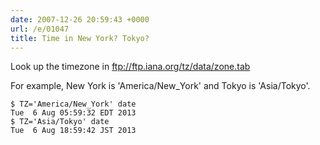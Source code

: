 ```yaml
---
date: 2007-12-26 20:59:43 +0000
url: /e/01047
title: Time in New York? Tokyo?
---
```



Look up the timezone in <ftp://ftp.iana.org/tz/data/zone.tab>

For example, New York is 'America/New_York' and Tokyo is 'Asia/Tokyo'.


	$ TZ='America/New_York' date
	Tue  6 Aug 05:59:32 EDT 2013
	$ TZ='Asia/Tokyo' date
	Tue  6 Aug 18:59:42 JST 2013


